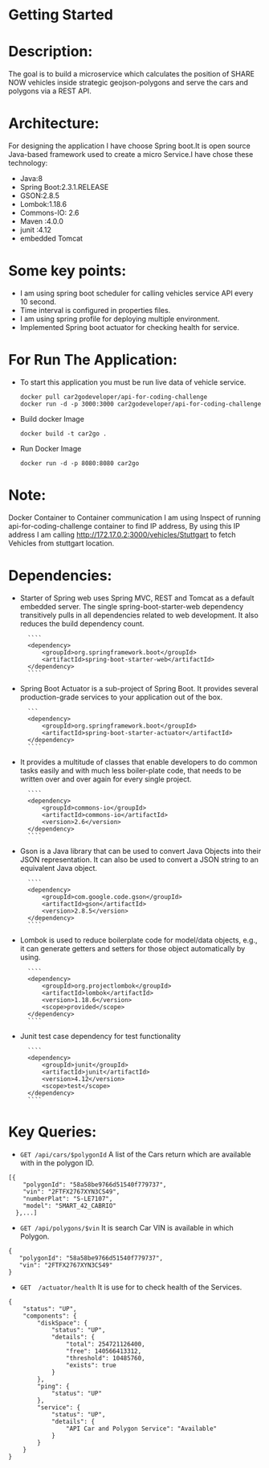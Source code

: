 # Getting Started

Description:
===========
  The goal is to build a microservice which calculates the position of SHARE NOW
  vehicles inside strategic geojson-polygons and serve the cars and polygons via a
  REST API.

Architecture:
============
For designing the application I have choose Spring boot.It is open source Java-based framework used to create a micro Service.I have chose these technology:

* Java:8
* Spring Boot:2.3.1.RELEASE
* GSON:2.8.5
* Lombok:1.18.6
* Commons-IO: 2.6 
* Maven :4.0.0
* junit :4.12
* embedded Tomcat

Some key points:
===============

* I am using spring boot scheduler for calling vehicles service API every 10 second.
* Time interval is configured in properties files.
* I am using spring profile for deploying multiple environment.
* Implemented Spring boot actuator for checking health for service.

For Run The Application:
=======================
* To start this application you must be run live data of vehicle service.

	````
	docker pull car2godeveloper/api-for-coding-challenge 
	docker run -d -p 3000:3000 car2godeveloper/api-for-coding-challenge
	````

* Build docker Image 

   ````
   docker build -t car2go .
   ````
   
* Run Docker Image

  ````
  docker run -d -p 8080:8080 car2go
  ````

Note:
=====
Docker Container to Container communication I am using Inspect of running api-for-coding-challenge container to find IP address,
By using this IP address I am calling http://172.17.0.2:3000/vehicles/Stuttgart to fetch Vehicles from stuttgart location.


Dependencies:
============

* Starter of Spring web uses Spring MVC, REST and Tomcat as a default embedded server. The single spring-boot-starter-web dependency transitively pulls in all dependencies related to web development. It also reduces the build dependency count.
  		
		````
		<dependency>
			<groupId>org.springframework.boot</groupId>
			<artifactId>spring-boot-starter-web</artifactId>
		</dependency>
		````
		
* Spring Boot Actuator is a sub-project of Spring Boot. It provides several production-grade services to your application out of the box.
      
     	```
		<dependency>
			<groupId>org.springframework.boot</groupId>
			<artifactId>spring-boot-starter-actuator</artifactId>
		</dependency>
		````
		
* It provides a multitude of classes that enable developers to do common tasks easily and with much less boiler-plate code, that needs to be written over and over again for every single project.
	
      	````
		<dependency>
			<groupId>commons-io</groupId>
			<artifactId>commons-io</artifactId>
			<version>2.6</version>
		</dependency>
		````
		
* Gson is a Java library that can be used to convert Java Objects into their JSON representation. It can also be used to convert a JSON string to an equivalent Java object.
		
		````
		<dependency>
			<groupId>com.google.code.gson</groupId>
			<artifactId>gson</artifactId>
			<version>2.8.5</version>
		</dependency>
		````
		
* Lombok is used to reduce boilerplate code for model/data objects, e.g., it can generate getters and setters for those object automatically by using.
		
		````
		<dependency>
			<groupId>org.projectlombok</groupId>
			<artifactId>lombok</artifactId>
			<version>1.18.6</version>
			<scope>provided</scope>
		</dependency>
		````
		
* Junit test case dependency for test functionality
		
		````
		<dependency>
			<groupId>junit</groupId>
			<artifactId>junit</artifactId>
			<version>4.12</version>
			<scope>test</scope>
		</dependency>
		````

Key Queries:
===========
* `GET /api/cars/$polygonId`
A list of the Cars return which are available with in the polygon ID.

````
[{
    "polygonId": "58a58be9766d51540f779737",
    "vin": "2FTFX2767XYN3CS49",
    "numberPlat": "S-LE7107",
    "model": "SMART_42_CABRIO"
  },...]
````

* `GET /api/polygons/$vin`
It is search Car VIN is available in which Polygon. 

````
{
   "polygonId": "58a58be9766d51540f779737",
   "vin": "2FTFX2767XYN3CS49"
}
````

* `GET  /actuator/health`
It is use for to check health of the Services.

````
{
    "status": "UP",
    "components": {
        "diskSpace": {
            "status": "UP",
            "details": {
                "total": 254721126400,
                "free": 140566413312,
                "threshold": 10485760,
                "exists": true
            }
        },
        "ping": {
            "status": "UP"
        },
        "service": {
            "status": "UP",
            "details": {
                "API Car and Polygon Service": "Available"
            }
        }
    }
}
````
